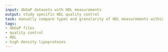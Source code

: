 ```yaml
---
input: dbGaP datasets with HDL measurements
output: study specific HDL quality control
task: manually compare types and granularity of HDL measurements within studies
tags:
- dbGaP files
- quality control
- HDL
- high density lipoproteins
---
```

